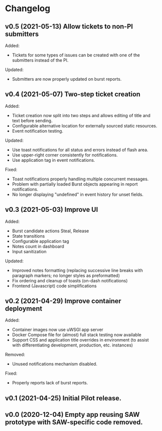 # Changelog

## v0.5 (2021-05-13) Allow tickets to non-PI submitters

Added:
* Tickets for some types of issues can be created with one of the submitters
  instead of the PI.

Updated:
* Submitters are now properly updated on burst reports.

## v0.4 (2021-05-07) Two-step ticket creation

Added:
* Ticket creation now split into two steps and allows editing of title and text
  before sending.
* Configurable alternative location for externally sourced static resources.
* Event notification testing.

Updated:
* Use toast notifications for all status and errors instead of flash area.
* Use upper-right corner consistently for notifications.
* Use application tag in event notifications.

Fixed:
* Toast notifications properly handling multiple concurrent messages.
* Problem with partially loaded Burst objects appearing in report
  notifications.
* No longer displaying "undefined" in event history for unset fields.

## v0.3 (2021-05-03) Improve UI

Added:
* Burst candidate actions Steal, Release
* State transitions
* Configurable application tag
* Notes count in dashboard
* Input sanitization

Updated:
* Improved notes formatting (replacing successive line breaks with paragraph
  markers; no longer styles as preformatted)
* Fix ordering and cleanup of toasts (on-dash notifications)
* Frontend (Javascript) code simplifications

## v0.2 (2021-04-29) Improve container deployment

Added:
* Container images now use uWSGI app server
* Docker Compose file for (almost) full stack testing now available
* Support CSS and application title overrides in environment (to assist with
  differentiating development, production, etc. instances)

Removed:
* Unused notifications mechanism disabled.

Fixed:
* Properly reports lack of burst reports.

## v0.1 (2021-04-25) Initial Pilot release.

## v0.0 (2020-12-04) Empty app reusing SAW prototype with SAW-specific code removed.
